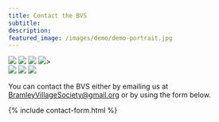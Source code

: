```yaml
---
title: Contact the BVS
subtitle: 
description: 
featured_image: /images/demo/demo-portrait.jpg
---
```


<div class="gallery" data-columns="4">
    <img src="{{site.url}}/images/des.png">
    <img src="{{site.url}}/images/margaret.png">
    <img src="{{site.url}}/images/richard.png">
    <img src="{{site.url}}/images/joe.png">></div> 
<div class="gallery" data-columns="4">
    <img src="{{site.url}}/images/steven.png">  
    <img src="{{site.url}}/images/rosemarie.png">
    <img src="{{site.url}}/images/diane.png"></div>     

You can contact the BVS either by emailing us at [BramleyVillageSociety@gmail.org](mailto:BramleyVillageSociety@gmail.org) or by using the form below.

{% include contact-form.html %}

